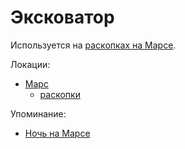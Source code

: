Эксковатор
==========

Используется на [раскопках на Марсе](../places/mars_raskopki.md).

Локации:
- [Марс](../places/mars.md)
  - [раскопки](../places/mars_raskopki.md)

Упоминание:
- [Ночь на Марсе](../literature/noch_na_marse.md)

